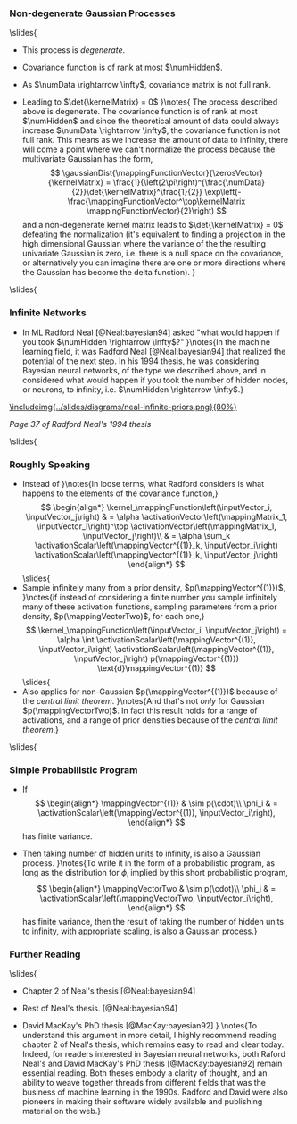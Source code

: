 ### Non-degenerate Gaussian Processes

\slides{
* This process is *degenerate*.


+ Covariance function is of rank at most $\numHidden$.


+ As $\numData \rightarrow \infty$, covariance matrix is not full rank.


+ Leading to $\det{\kernelMatrix} = 0$
}\notes{
The process described above is degenerate. The covariance function is of rank at most $\numHidden$ and since the theoretical amount of data could always increase $\numData \rightarrow \infty$, the covariance function is not full rank. 
This means as we increase the amount of data to infinity, there will come a point where we can't normalize the process because the multivariate Gaussian has the form,
$$
\gaussianDist{\mappingFunctionVector}{\zerosVector}{\kernelMatrix} = \frac{1}{\left(2\pi\right)^{\frac{\numData}{2}}\det{\kernelMatrix}^\frac{1}{2}} \exp\left(-\frac{\mappingFunctionVector^\top\kernelMatrix \mappingFunctionVector}{2}\right)
$$
and a non-degenerate kernel matrix leads to $\det{\kernelMatrix} = 0$ defeating the normalization (it's equivalent to finding a projection in the high dimensional Gaussian where the variance of the the resulting univariate Gaussian is zero, i.e. there is a null space on the covariance, or alternatively you can imagine there are one or more directions where the Gaussian has become the delta function).
}

\slides{
### Infinite Networks

* In ML Radford Neal [@Neal:bayesian94] asked "what would happen if you took  $\numHidden \rightarrow \infty$?"
}\notes{In the machine learning field, it was Radford Neal [@Neal:bayesian94] that realized the potential of the next step. In his 1994 thesis, he was considering Bayesian neural networks, of the type we described above, and in considered what would happen if you took the number of hidden nodes, or neurons, to infinity, i.e. $\numHidden \rightarrow \infty$.}

[\includeimg{../slides/diagrams/neal-infinite-priors.png}{80%}](http://www.cs.toronto.edu/~radford/ftp/thesis.pdf)

*Page 37 of Radford Neal's 1994 thesis*

\slides{
### Roughly Speaking

* Instead of
}\notes{In loose terms, what Radford considers is what happens to the elements of the covariance function,}
  $$
  \begin{align*}
  \kernel_\mappingFunction\left(\inputVector_i, \inputVector_j\right) & = \alpha \activationVector\left(\mappingMatrix_1, \inputVector_i\right)^\top \activationVector\left(\mappingMatrix_1, \inputVector_j\right)\\
  & = \alpha \sum_k \activationScalar\left(\mappingVector^{(1)}_k, \inputVector_i\right) \activationScalar\left(\mappingVector^{(1)}_k, \inputVector_j\right)
  \end{align*}
  $$
\slides{
* Sample infinitely many from a prior density, $p(\mappingVector^{(1)})$,
}\notes{if instead of considering a finite number you sample infinitely many of these activation functions, sampling parameters from a prior density, $p(\mappingVectorTwo)$, for each one,}
$$
\kernel_\mappingFunction\left(\inputVector_i, \inputVector_j\right) = \alpha \int \activationScalar\left(\mappingVector^{(1)}, \inputVector_i\right) \activationScalar\left(\mappingVector^{(1)}, \inputVector_j\right) p(\mappingVector^{(1)}) \text{d}\mappingVector^{(1)}
$$
\slides{
* Also applies for non-Gaussian $p(\mappingVector^{(1)})$ because of the *central limit theorem*.
}\notes{And that's not *only* for Gaussian $p(\mappingVectorTwo)$. In fact this result holds for a range of activations, and a range of prior densities because of the *central limit theorem*.}

\slides{
### Simple Probabilistic Program

* If
  $$
  \begin{align*} 
  \mappingVector^{(1)} & \sim p(\cdot)\\ \phi_i & = \activationScalar\left(\mappingVector^{(1)}, \inputVector_i\right), 
  \end{align*}
  $$
has finite variance.

* Then taking number of hidden units to infinity, is also a Gaussian process.
}\notes{To write it in the form of a probabilistic program, as long as the distribution for $\phi_i$ implied by this short probabilistic program,
  $$
  \begin{align*}
  \mappingVectorTwo & \sim p(\cdot)\\
  \phi_i & = \activationScalar\left(\mappingVectorTwo, \inputVector_i\right), 
  \end{align*}
  $$
has finite variance, then the result of taking the number of hidden units to infinity, with appropriate scaling, is also a Gaussian process.}

### Further Reading
\slides{
* Chapter 2 of Neal's thesis [@Neal:bayesian94]

* Rest of Neal's thesis. [@Neal:bayesian94]

* David MacKay's PhD thesis [@MacKay:bayesian92] 
}
\notes{To understand this argument in more detail, I highly recommend reading chapter 2 of Neal's thesis, which remains easy to read and clear today. Indeed, for readers interested in Bayesian neural networks, both Raford Neal's and David MacKay's PhD thesis [@MacKay:bayesian92] remain essential reading. Both theses embody a clarity of thought, and an ability to weave together threads from different fields that was the business of machine learning in the 1990s. Radford and David were also pioneers in making their software widely available and publishing material on the web.}


